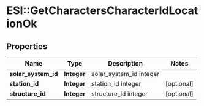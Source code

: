 # ESI::GetCharactersCharacterIdLocationOk

## Properties
Name | Type | Description | Notes
------------ | ------------- | ------------- | -------------
**solar_system_id** | **Integer** | solar_system_id integer | 
**station_id** | **Integer** | station_id integer | [optional] 
**structure_id** | **Integer** | structure_id integer | [optional] 


